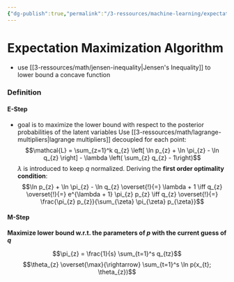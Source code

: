 ```yaml
---
{"dg-publish":true,"permalink":"/3-ressources/machine-learning/expectation-maximization-algorightm/","tags":["computer-science/machine-learning, eth/cil/theory"],"created":"","updated":""}
---
```


# Expectation Maximization Algorithm
- use [[3-ressources/math/jensen-inequality\|Jensen's Inequality]] to lower bound a concave function

### Definition
#### E-Step
- goal is to maximize the lower bound with respect to the posterior probabilities of the latent variables
Use [[3-ressources/math/lagrange-multipliers\|lagrange multipliers]] decoupled for each point:
$$\mathcal{L} = \sum_{z=1}^k q_{z} \left[ \ln p_{z} + \ln \pi_{z} - \ln q_{z} \right] - \lambda \left( \sum_{z} q_{z} - 1\right)$$
$\lambda$ is introduced to keep $q$ normalized.
Deriving the **first order optimality condition**:
$$\ln p_{z} + \ln \pi_{z} - \ln q_{z} \overset{!}{=} \lambda + 1 \iff q_{z} \overset{!}{=} e^{\lambda + 1} \pi_{z} p_{z} \iff q_{z} \overset{!}{=} \frac{\pi_{z} p_{z}}{\sum_{\zeta} \pi_{\zeta} p_{\zeta}}$$
#### M-Step
**Maximize lower bound w.r.t. the parameters of $p$ with the current guess of $q$**

$$\pi_{z} = \frac{1}{s} \sum_{t=1}^s q_{tz}$$
$$\theta_{z} \overset{\max}{\rightarrow} \sum_{t=1}^s \ln p(x_{t}; \theta_{z})$$
